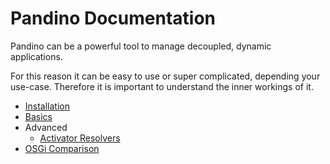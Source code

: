 # Pandino Documentation

Pandino can be a powerful tool to manage decoupled, dynamic applications.

For this reason it can be easy to use or super complicated, depending your use-case. Therefore it is important to
understand the inner workings of it.

* [Installation](./installation.md)
* [Basics](./basics.md)
* Advanced
  * [Activator Resolvers](./advanced/activator-resolvers.md)
* [OSGi Comparison](./osgi-comparison.md)
